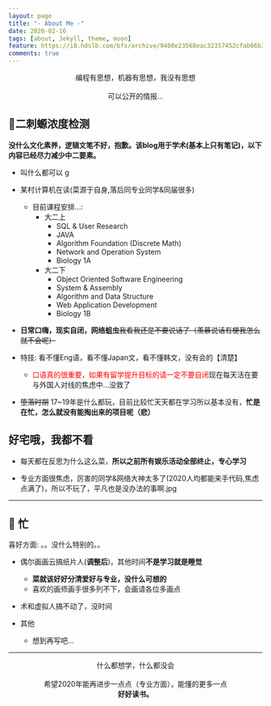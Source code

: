 ```yaml
---
layout: page
title: "- About Me -"
date: 2020-02-16
tags: [about, Jekyll, theme, moon]
feature: https://i0.hdslb.com/bfs/archive/9408e23568eac32357452cfab66b36f9bf86835d.png
comments: true
---
```

    
<center>编程有思想，机器有思想，我没有思想</center>
<br />
<center>可以公开的情报...</center>

## 💉二刺螈浓度检测

<strong>没什么文化素养，逻辑文笔不好，抱歉。该blog用于学术(基本上只有笔记)，以下内容已经尽力减少中二要素。</strong>

- 叫什么都可以 g
- 某村计算机在读(菜源于自身,落后同专业同学&同届很多)
  - 目前课程安排...:
    - 大二上
      - SQL & User Research
      - JAVA
      - Algorithm Foundation (Discrete Math)
      - Network and Operation System
      - Biology 1A
    - 大二下
      - Object Oriented Software Engineering
      - System & Assembly
      - Algorithm and Data Structure
      - Web Application Development
      - Biology 1B

- **日常口嗨，现实自闭，网络蛆虫**~~我看我还是不要说话了（羡慕说话有梗我怎么就不会呢）~~

- 特技: 看不懂Eng语，看不懂Japan文，看不懂韩文，没有会的【清楚】
  - <font color="red">口语真的很重要，如果有留学提升目标的请一定不要自闭</font>现在每天活在要与外国人对线的焦虑中...没救了

- ~~堕落时期~~ 17~19年是什么都玩，目前比较忙天天都在学习所以基本没有，**忙是在忙，怎么就没有能掏出来的项目呢（悲）**

## 好宅哦，我都不看

- 每天都在反思为什么这么菜，**所以之前所有娱乐活动全部终止，专心学习**

- 专业方面很焦虑，厉害的同学&网络大神太多了(2020人均都能来手代码,焦虑点满了)，所以不玩了，平凡也是没办法的事啊.jpg

---

## 🍋 忙

喜好方面: 。。没什么特别的。。

- 偶尔画画云搞纸片人(**调整后**)，其他时间**不是学习就是睡觉**
  - **菜就该好好分清爱好与专业，没什么可想的**
  - 喜欢的画师画手很多列不下，会画请各位多画点

- 术和虚拟人搞不动了，没时间
- 其他
  - 想到再写吧...

---

<center>什么都想学，什么都没会</center>
<br>
<center>希望2020年能再进步一点点（专业方面），能懂的更多一点</center>

<center><strong>好好读书。</strong></center>
